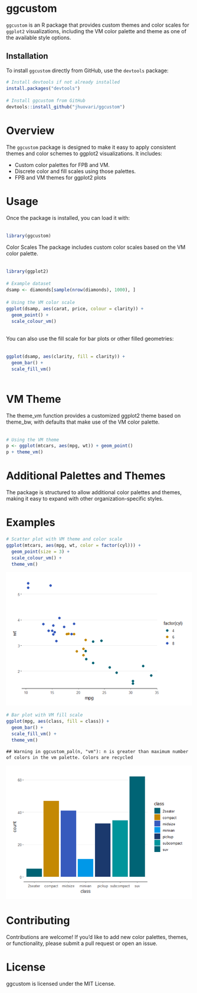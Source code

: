 
# ggcustom

`ggcustom` is an R package that provides custom themes and color scales
for `ggplot2` visualizations, including the VM color palette and theme
as one of the available style options.

## Installation

To install `ggcustom` directly from GitHub, use the `devtools` package:

``` r
# Install devtools if not already installed
install.packages("devtools")

# Install ggcustom from GitHub
devtools::install_github("jhuovari/ggcustom")
```

# Overview

The `ggcustom` package is designed to make it easy to apply consistent
themes and color schemes to ggplot2 visualizations. It includes:

- Custom color palettes for FPB and VM.
- Discrete color and fill scales using those palettes.
- FPB and VM themes for ggplot2 plots

# Usage

Once the package is installed, you can load it with:

``` r

library(ggcustom)
```

Color Scales The package includes custom color scales based on the VM
color palette.

``` r

library(ggplot2)

# Example dataset
dsamp <- diamonds[sample(nrow(diamonds), 1000), ]

# Using the VM color scale
ggplot(dsamp, aes(carat, price, colour = clarity)) +
  geom_point() +
  scale_colour_vm()
  
```

You can also use the fill scale for bar plots or other filled
geometries:

``` r

ggplot(dsamp, aes(clarity, fill = clarity)) +
  geom_bar() +
  scale_fill_vm()
  
```

# VM Theme

The theme_vm function provides a customized ggplot2 theme based on
theme_bw, with defaults that make use of the VM color palette.

``` r

# Using the VM theme
p <- ggplot(mtcars, aes(mpg, wt)) + geom_point()
p + theme_vm()
```

# Additional Palettes and Themes

The package is structured to allow additional color palettes and themes,
making it easy to expand with other organization-specific styles.

# Examples

``` r
# Scatter plot with VM theme and color scale
ggplot(mtcars, aes(mpg, wt, color = factor(cyl))) +
  geom_point(size = 3) +
  scale_colour_vm() +
  theme_vm()
```

![](README_files/figure-gfm/unnamed-chunk-1-1.png)<!-- -->

``` r
# Bar plot with VM fill scale
ggplot(mpg, aes(class, fill = class)) +
  geom_bar() +
  scale_fill_vm() +
  theme_vm()
```

    ## Warning in ggcustom_pal(n, "vm"): n is greater than maximum number of colors in the vm palette. Colors are recycled

![](README_files/figure-gfm/unnamed-chunk-2-1.png)<!-- -->

# Contributing

Contributions are welcome! If you’d like to add new color palettes,
themes, or functionality, please submit a pull request or open an issue.

# License

ggcustom is licensed under the MIT License.
